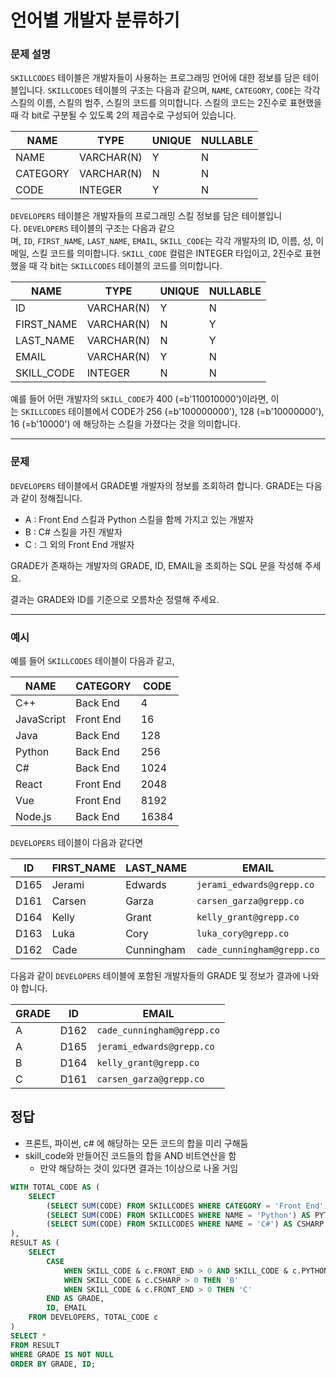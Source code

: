# 언어별 개발자 분류하기

### **문제 설명**

`SKILLCODES` 테이블은 개발자들이 사용하는 프로그래밍 언어에 대한 정보를 담은 테이블입니다. `SKILLCODES` 테이블의 구조는 다음과 같으며, `NAME`, `CATEGORY`, `CODE`는 각각 스킬의 이름, 스킬의 범주, 스킬의 코드를 의미합니다. 스킬의 코드는 2진수로 표현했을 때 각 bit로 구분될 수 있도록 2의 제곱수로 구성되어 있습니다.

| NAME | TYPE | UNIQUE | NULLABLE |
| --- | --- | --- | --- |
| NAME | VARCHAR(N) | Y | N |
| CATEGORY | VARCHAR(N) | N | N |
| CODE | INTEGER | Y | N |

`DEVELOPERS` 테이블은 개발자들의 프로그래밍 스킬 정보를 담은 테이블입니다. `DEVELOPERS` 테이블의 구조는 다음과 같으며, `ID`, `FIRST_NAME`, `LAST_NAME`, `EMAIL`, `SKILL_CODE`는 각각 개발자의 ID, 이름, 성, 이메일, 스킬 코드를 의미합니다. `SKILL_CODE` 컬럼은 INTEGER 타입이고, 2진수로 표현했을 때 각 bit는 `SKILLCODES` 테이블의 코드를 의미합니다.

| NAME | TYPE | UNIQUE | NULLABLE |
| --- | --- | --- | --- |
| ID | VARCHAR(N) | Y | N |
| FIRST_NAME | VARCHAR(N) | N | Y |
| LAST_NAME | VARCHAR(N) | N | Y |
| EMAIL | VARCHAR(N) | Y | N |
| SKILL_CODE | INTEGER | N | N |

예를 들어 어떤 개발자의 `SKILL_CODE`가 400 (=b'110010000')이라면, 이는 `SKILLCODES` 테이블에서 CODE가 256 (=b'100000000'), 128 (=b'10000000'), 16 (=b'10000') 에 해당하는 스킬을 가졌다는 것을 의미합니다.

---

### 문제

`DEVELOPERS` 테이블에서 GRADE별 개발자의 정보를 조회하려 합니다. GRADE는 다음과 같이 정해집니다.

- A : Front End 스킬과 Python 스킬을 함께 가지고 있는 개발자
- B : C# 스킬을 가진 개발자
- C : 그 외의 Front End 개발자

GRADE가 존재하는 개발자의 GRADE, ID, EMAIL을 조회하는 SQL 문을 작성해 주세요.

결과는 GRADE와 ID를 기준으로 오름차순 정렬해 주세요.

---

### 예시

예를 들어 `SKILLCODES` 테이블이 다음과 같고,

| NAME | CATEGORY | CODE |
| --- | --- | --- |
| C++ | Back End | 4 |
| JavaScript | Front End | 16 |
| Java | Back End | 128 |
| Python | Back End | 256 |
| C# | Back End | 1024 |
| React | Front End | 2048 |
| Vue | Front End | 8192 |
| Node.js | Back End | 16384 |

`DEVELOPERS` 테이블이 다음과 같다면

| ID | FIRST_NAME | LAST_NAME | EMAIL | SKILL_CODE |
| --- | --- | --- | --- | --- |
| D165 | Jerami | Edwards | `jerami_edwards@grepp.co` | 400 |
| D161 | Carsen | Garza | `carsen_garza@grepp.co` | 2048 |
| D164 | Kelly | Grant | `kelly_grant@grepp.co` | 1024 |
| D163 | Luka | Cory | `luka_cory@grepp.co` | 16384 |
| D162 | Cade | Cunningham | `cade_cunningham@grepp.co` | 8452 |

다음과 같이 `DEVELOPERS` 테이블에 포함된 개발자들의 GRADE 및 정보가 결과에 나와야 합니다.

| GRADE | ID | EMAIL |
| --- | --- | --- |
| A | D162 | `cade_cunningham@grepp.co` |
| A | D165 | `jerami_edwards@grepp.co` |
| B | D164 | `kelly_grant@grepp.co` |
| C | D161 | `carsen_garza@grepp.co` |

## 정답

- 프론트, 파이썬, c# 에 해당하는 모든 코드의 합을 미리 구해둠
- skill_code와 만들어진 코드들의 합을 AND 비트연산을 함
    - 만약 해당하는 것이 있다면 결과는 1이상으로 나올 거임

```sql
WITH TOTAL_CODE AS (
    SELECT
        (SELECT SUM(CODE) FROM SKILLCODES WHERE CATEGORY = 'Front End') AS FRONT_END,
        (SELECT SUM(CODE) FROM SKILLCODES WHERE NAME = 'Python') AS PYTHON,
        (SELECT SUM(CODE) FROM SKILLCODES WHERE NAME = 'C#') AS CSHARP
),
RESULT AS (
    SELECT
        CASE
            WHEN SKILL_CODE & c.FRONT_END > 0 AND SKILL_CODE & c.PYTHON > 0 THEN 'A'
            WHEN SKILL_CODE & c.CSHARP > 0 THEN 'B'
            WHEN SKILL_CODE & c.FRONT_END > 0 THEN 'C'
        END AS GRADE,
        ID, EMAIL
    FROM DEVELOPERS, TOTAL_CODE c
)
SELECT *
FROM RESULT
WHERE GRADE IS NOT NULL
ORDER BY GRADE, ID;
```
